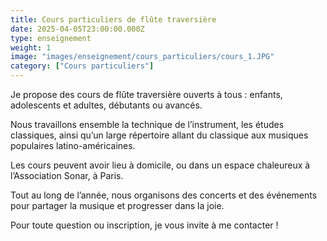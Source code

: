 ```yaml
---
title: Cours particuliers de flûte traversière
date: 2025-04-05T23:00:00.000Z
type: enseignement
weight: 1
image: "images/enseignement/cours_particuliers/cours_1.JPG"
category: ["Cours particuliers"]
---
```


Je propose des cours de flûte traversière ouverts à tous : enfants, adolescents et adultes, débutants ou avancés.

Nous travaillons ensemble la technique de l’instrument, les études classiques, ainsi qu’un large répertoire allant du classique aux musiques populaires latino-américaines.

Les cours peuvent avoir lieu à domicile, ou dans un espace chaleureux à l’Association Sonar, à Paris.

Tout au long de l’année, nous organisons des concerts et des événements pour partager la musique et progresser dans la joie.

Pour toute question ou inscription, je vous invite à me contacter !
